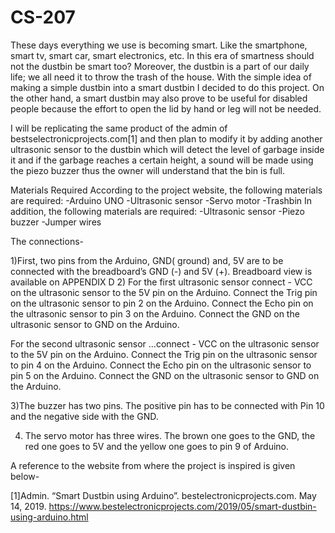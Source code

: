 # CS-207
These days everything we use is becoming smart. Like the smartphone, smart tv, smart car, smart electronics, etc. In this era of smartness should not the dustbin be smart too? Moreover, the dustbin is a part of our daily life; we all need it to throw the trash of the house. With the simple idea of making a simple dustbin into a smart dustbin I decided to do this project. On the other hand, a smart dustbin may also prove to  be useful for disabled people because the effort to open the lid by hand or leg will not be needed.





I will be replicating the same product of the admin of bestselectronicprojects.com[1] and then plan to modify it by adding another ultrasonic sensor to the dustbin which will detect the level of garbage inside it and if the garbage reaches a certain height, a sound will be made using the piezo buzzer thus the owner will understand that the bin is full.


Materials Required
According to the project website, the following materials are required:
-Arduino UNO
-Ultrasonic sensor
-Servo motor
-Trashbin
In addition, the following materials are required:
-Ultrasonic sensor
-Piezo buzzer
-Jumper wires



The connections-

1)First, two pins from the Arduino, GND( ground) and, 5V  are to be connected with the breadboard’s GND (-) and 5V (+).  Breadboard view is available on APPENDIX D
2) For the first ultrasonic sensor connect -
VCC on the ultrasonic sensor to the 5V pin on the Arduino.
Connect the Trig pin on the ultrasonic sensor to pin 2 on the Arduino.
Connect the Echo pin on the ultrasonic sensor to pin 3 on the Arduino.
Connect the GND on the ultrasonic sensor to GND on the Arduino.

For the second ultrasonic sensor ...connect -
VCC on the ultrasonic sensor to the 5V pin on the Arduino.
Connect the Trig pin on the ultrasonic sensor to pin 4 on the Arduino.
Connect the Echo pin on the ultrasonic sensor to pin 5 on the Arduino.
Connect the GND on the ultrasonic sensor to GND on the Arduino.

3)The buzzer has two pins. The positive pin has to be connected with Pin 10 and the negative side with the GND.

4) The servo motor has three wires. The brown one goes to the GND, the red one goes to 5V and the yellow one goes to pin 9 of Arduino.


A reference to the website from where the project is inspired is given below-

[1]Admin. “Smart Dustbin using Arduino”. bestelectronicprojects.com. May 14, 2019.
     https://www.bestelectronicprojects.com/2019/05/smart-dustbin-using-arduino.html

